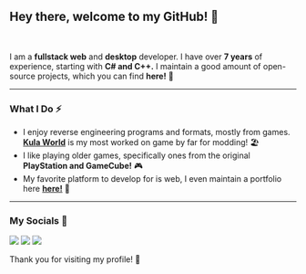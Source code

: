 ## Hey there, welcome to my GitHub! 👋

<br/>

I am a **fullstack web** and **desktop** developer. I have over **7 years** of experience, starting with **C# and C++.** I maintain a good amount of open-source projects, which you can find **here!** 🐬

---

### What I Do ⚡
 - I enjoy reverse engineering programs and formats, mostly from games. [**Kula World**](https://en.wikipedia.org/wiki/Kula_World) is my most worked on game by far for modding! 🏖
 - I like playing older games, specifically ones from the original **PlayStation and GameCube!** 🎮
 - My favorite platform to develop for is web, I even maintain a portfolio here [**here!**](https://saturnkai.dev) 🎨
 
---

### My Socials 🐤
[![](https://img.shields.io/badge/YouTube-ff4747?style=for-the-badge&logo=youtube&logoColor=white)](https://www.youtube.com/channel/UCQYeH_1PfPVYq0HXcG6ahGg)
[![](https://img.shields.io/badge/Twitter-4cafe0?style=for-the-badge&logo=twitter&logoColor=white)](https://twitter.com/SaturnKai1)
[![](https://img.shields.io/badge/GitHub-292929?style=for-the-badge&logo=github&logoColor=white)](https://github.com/SaturnKai)

Thank you for visiting my profile! 💜
